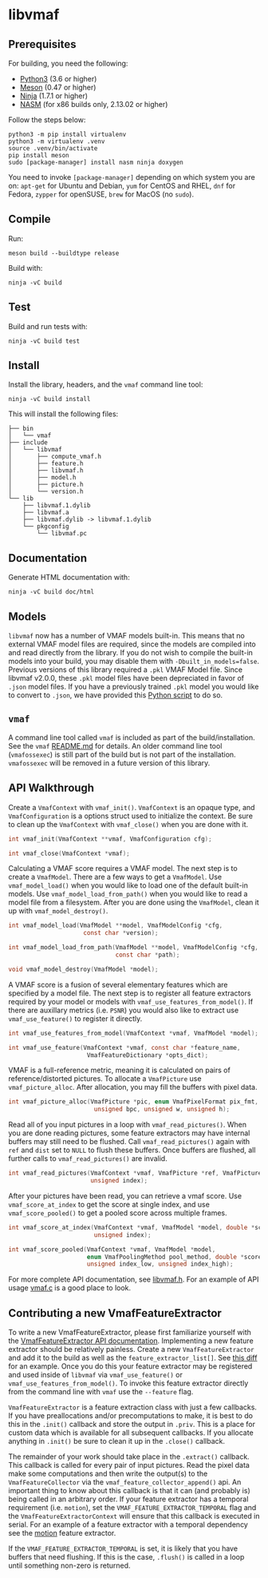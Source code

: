 # libvmaf

## Prerequisites

For building, you need the following:

- [Python3](https://www.python.org/download/releases/3.0/) (3.6 or higher)
- [Meson](https://mesonbuild.com/) (0.47 or higher)
- [Ninja](https://ninja-build.org/) (1.7.1 or higher)
- [NASM](https://www.nasm.us/) (for x86 builds only, 2.13.02 or higher)

Follow the steps below:
```
python3 -m pip install virtualenv
python3 -m virtualenv .venv
source .venv/bin/activate
pip install meson
sudo [package-manager] install nasm ninja doxygen
```
You need to invoke `[package-manager]` depending on which system you are on: `apt-get` for Ubuntu and Debian, `yum` for CentOS and RHEL, `dnf` for Fedora, `zypper` for openSUSE, `brew` for MacOS (no `sudo`).

## Compile

Run:

```
meson build --buildtype release
```

Build with:

```
ninja -vC build
```

## Test

Build and run tests with:

```
ninja -vC build test
```

## Install

Install the library, headers, and the `vmaf` command line tool:

```
ninja -vC build install
```

This will install the following files:

```
├── bin
│   └── vmaf
├── include
│   └── libvmaf
│       ├── compute_vmaf.h
│       ├── feature.h
│       ├── libvmaf.h
│       ├── model.h
│       ├── picture.h
│       └── version.h
└── lib
    ├── libvmaf.1.dylib
    ├── libvmaf.a
    ├── libvmaf.dylib -> libvmaf.1.dylib
    └── pkgconfig
        └── libvmaf.pc
```

## Documentation

Generate HTML documentation with:

```
ninja -vC build doc/html
```

## Models

`libvmaf` now has a number of VMAF models built-in. This means that no external VMAF model files are required, since the models are compiled into and read directly from the library. If you do not wish to compile the built-in models into your build, you may disable them with `-Dbuilt_in_models=false`. Previous versions of this library required a `.pkl` VMAF Model file. Since libvmaf v2.0.0, these `.pkl` model files have been depreciated in favor of `.json` model files. If you have a previously trained `.pkl` model you would like to convert to `.json`, we have provided this [Python script](../python/vmaf/script/convert_model_from_pkl_to_json.py) to do so. 

## `vmaf`

A command line tool called `vmaf` is included as part of the build/installation. See the `vmaf` [README.md](tools/README.md) for details. An older command line tool (`vmafossexec`) is still part of the build but is not part of the installation. `vmafossexec` will be removed in a future version of this library.

## API Walkthrough

Create a `VmafContext` with `vmaf_init()`. `VmafContext` is an opaque type, and `VmafConfiguration` is a options struct used to initialize the context. Be sure to clean up the `VmafContext` with `vmaf_close()` when you are done with it.

```c
int vmaf_init(VmafContext **vmaf, VmafConfiguration cfg);

int vmaf_close(VmafContext *vmaf);
```

Calculating a VMAF score requires a VMAF model. The next step is to create a `VmafModel`. There are a few ways to get a `VmafModel`. Use `vmaf_model_load()` when you would like to load one of the default built-in models. Use `vmaf_model_load_from_path()` when you would like to read a model file from a filesystem. After you are done using the `VmafModel`, clean it up with `vmaf_model_destroy()`.

```c
int vmaf_model_load(VmafModel **model, VmafModelConfig *cfg,
                     const char *version);

int vmaf_model_load_from_path(VmafModel **model, VmafModelConfig *cfg,
                              const char *path);

void vmaf_model_destroy(VmafModel *model);
```


A VMAF score is a fusion of several elementary features which are specified by a model file. The next step is to register all feature extractors required by your model or models with `vmaf_use_features_from_model()`. If there are auxillary metrics (i.e. `PSNR`) you would also like to extract use `vmaf_use_feature()` to register it directly.

```c
int vmaf_use_features_from_model(VmafContext *vmaf, VmafModel *model);

int vmaf_use_feature(VmafContext *vmaf, const char *feature_name,
                      VmafFeatureDictionary *opts_dict);
```

VMAF is a full-reference metric, meaning it is calculated on pairs of reference/distorted pictures. To allocate a `VmafPicture` use `vmaf_picture_alloc`. After allocation, you may fill the buffers with pixel data.

```c
int vmaf_picture_alloc(VmafPicture *pic, enum VmafPixelFormat pix_fmt,
                        unsigned bpc, unsigned w, unsigned h);
```

Read all of you input pictures in a loop with `vmaf_read_pictures()`. When you are done reading pictures, some feature extractors may have internal buffers may still need to be flushed. Call `vmaf_read_pictures()` again with `ref` and `dist` set to `NULL` to flush these buffers. Once buffers are flushed, all further calls to `vmaf_read_pictures()` are invalid.

```c
int vmaf_read_pictures(VmafContext *vmaf, VmafPicture *ref, VmafPicture *dist,
                       unsigned index);
```

After your pictures have been read, you can retrieve a vmaf score. Use `vmaf_score_at_index` to get the score at single index, and use `vmaf_score_pooled()` to get a pooled score across multiple frames.

```c
int vmaf_score_at_index(VmafContext *vmaf, VmafModel *model, double *score,
                        unsigned index);

int vmaf_score_pooled(VmafContext *vmaf, VmafModel *model,
                      enum VmafPoolingMethod pool_method, double *score,
                      unsigned index_low, unsigned index_high);
```

For more complete API documentation, see [libvmaf.h](include/libvmaf/libvmaf.h). For an example of API usage [vmaf.c](tools/vmaf.c) is a good place to look.

## Contributing a new VmafFeatureExtractor

To write a new VmafFeatureExtractor, please first familiarize yourself with the [VmafFeatureExtractor API documentation](https://github.com/Netflix/vmaf/blob/master/libvmaf/src/feature/feature_extractor.h#L36-L87). Implementing a new feature extractor should be relatively painless. Create a new `VmafFeatureExtractor` and add it to the build as well as the `feature_extractor_list[]`. See [this diff](https://github.com/Netflix/vmaf/commit/fd3c79697c7e06586aa5b9cda8db0d9aedfd70c5) for an example. Once you do this your feature extractor may be registered and used inside of `libvmaf` via `vmaf_use_feature()` or `vmaf_use_features_from_model()`. To invoke this feature extractor directly from the command line with `vmaf` use the `--feature` flag.

`VmafFeatureExtractor` is a feature extraction class with just a few callbacks. If you have preallocations and/or precomputations to make, it is best to do this in the `.init()` callback and store the output in `.priv`.  This is a place for custom data which is available for all subsequent callbacks. If you allocate anything in `.init()` be sure to clean it up in the `.close()` callback.

The remainder of your work should take place in the `.extract()` callback. This callback is called for every pair of input pictures. Read the pixel data make some computations and then write the output(s) to the `VmafFeatureCollector` via the `vmaf_feature_collector_append()` api. An important thing to know about this callback is that it can (and probably is) being called in an arbitrary order. If your feature extractor has a temporal requirement (i.e. `motion`), set the `VMAF_FEATURE_EXTRACTOR_TEMPORAL` flag and the `VmafFeatureExtractorContext` will ensure that this callback is executed in serial. For an example of a feature extractor with a temporal dependency see the [motion](https://github.com/Netflix/vmaf/blob/master/libvmaf/src/feature/integer_motion.c) feature extractor.

If the `VMAF_FEATURE_EXTRACTOR_TEMPORAL` is set, it is likely that you have buffers that need flushing. If this is the case, `.flush()` is called in a loop until something non-zero is returned.
